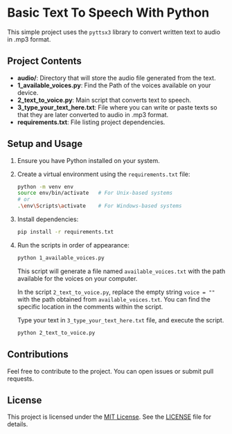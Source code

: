 # Basic Text To Speech With Python

This simple project uses the `pyttsx3` library to convert written text to audio in .mp3 format.

## Project Contents

- **audio/**: Directory that will store the audio file generated from the text.
- **1_available_voices.py**: Find the Path of the voices available on your device.
- **2_text_to_voice.py**: Main script that converts text to speech.
- **3_type_your_text_here.txt**: File where you can write or paste texts so that they are later converted to audio in .mp3 format.
- **requirements.txt**: File listing project dependencies.

## Setup and Usage

1. Ensure you have Python installed on your system.
2. Create a virtual environment using the `requirements.txt` file:

    ```bash
    python -m venv env
    source env/bin/activate   # For Unix-based systems
    # or
    .\env\Scripts\activate    # For Windows-based systems
    ```

3. Install dependencies:

    ```bash
    pip install -r requirements.txt
    ```

4. Run the scripts in order of appearance:

    ```bash
    python 1_available_voices.py
    ```
    This script will generate a file named `available_voices.txt` with the path available for the voices on your computer.

    In the script `2_text_to_voice.py`, replace the empty string `voice = ""` with the path obtained from `available_voices.txt`. You can find the specific location in the comments within the script.

    Type your text in `3_type_your_text_here.txt` file, and execute the script.

    ```bash
    python 2_text_to_voice.py
    ```
    

## Contributions

Feel free to contribute to the project. You can open issues or submit pull requests.

## License

This project is licensed under the [MIT License](LICENSE). See the [LICENSE](LICENSE) file for details.
